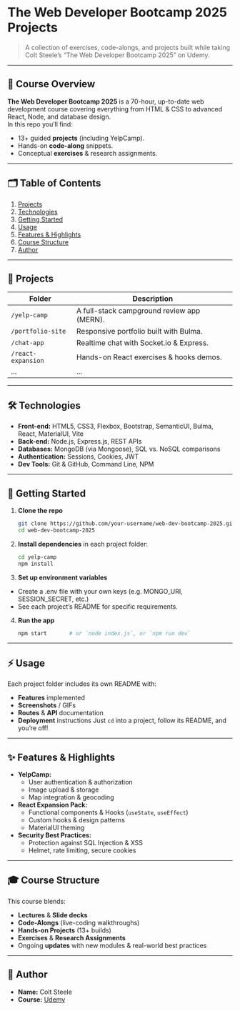 # The Web Developer Bootcamp 2025 Projects

> A collection of exercises, code-alongs, and projects built while taking Colt Steele’s “The Web Developer Bootcamp 2025” on Udemy.

---

## 📖 Course Overview

**The Web Developer Bootcamp 2025** is a 70-hour, up-to-date web development course covering everything from HTML & CSS to advanced React, Node, and database design.  
In this repo you’ll find:

- 13+ guided **projects** (including YelpCamp).
- Hands-on **code-along** snippets.
- Conceptual **exercises** & research assignments.

---

## 🗂 Table of Contents

1. [Projects](#-projects)  
2. [Technologies](#-technologies)  
3. [Getting Started](#-getting-started)  
4. [Usage](#usage)  
5. [Features & Highlights](#features-highlights)  
6. [Course Structure](#course-structure)  
7. [Author](#author)  

---

## 🚀 Projects

| Folder             | Description                                |
| ------------------ | ------------------------------------------ |
| `/yelp-camp`       | A full-stack campground review app (MERN). |
| `/portfolio-site`  | Responsive portfolio built with Bulma.     |
| `/chat-app`        | Realtime chat with Socket.io & Express.    |
| `/react-expansion` | Hands-on React exercises & hooks demos.    |
| ...                | ...                                        |


---

## 🛠 Technologies

- **Front-end:** HTML5, CSS3, Flexbox, Bootstrap, SemanticUI, Bulma, React, MaterialUI, Vite  
- **Back-end:** Node.js, Express.js, REST APIs  
- **Databases:** MongoDB (via Mongoose), SQL vs. NoSQL comparisons  
- **Authentication:** Sessions, Cookies, JWT  
- **Dev Tools:** Git & GitHub, Command Line, NPM  

---

## 🔧 Getting Started

1. **Clone the repo**  
   ```bash
   git clone https://github.com/your-username/web-dev-bootcamp-2025.git
   cd web-dev-bootcamp-2025
   
2. **Install dependencies** in each project folder:
   ```bash
   cd yelp-camp
   npm install

3. **Set up environment variables**
 * Create a .env file with your own keys (e.g. MONGO_URI, SESSION_SECRET, etc.)
 * See each project’s README for specific requirements.

4. **Run the app**
   ```bash
   npm start       # or `node index.js`, or `npm run dev`

---
<a name="usage"></a>
## ⚡️ Usage
Each project folder includes its own README with:
* **Features** implemented
* **Screenshots** / GIFs
* **Routes** & **API** documentation
* **Deployment** instructions
Just `cd` into a project, follow its README, and you’re off!

---
<a name="features-highlights"></a>
## ✨ Features & Highlights
 * **YelpCamp:**
   * User authentication & authorization
   * Image upload & storage
   * Map integration & geocoding
 * **React Expansion Pack:**
   * Functional components & Hooks (`useState`, `useEffect`)
   * Custom hooks & design patterns
   * MaterialUI theming
 * **Security Best Practices:**
   * Protection against SQL Injection & XSS
   * Helmet, rate limiting, secure cookies

---
<a name="course-structure"></a>
## 🎓 Course Structure
This course blends:
 * **Lectures** & **Slide decks**
 * **Code-Alongs** (live-coding walkthroughs)
 * **Hands-on Projects** (13+ builds)
 * **Exercises** & **Research Assignments**
 * Ongoing **updates** with new modules & real-world best practices

---
<a name="author"></a>
## 👤 Author
 * **Name:** Colt Steele
 * **Course:** [Udemy](https://www.udemy.com/course/the-web-developer-bootcamp/)  
